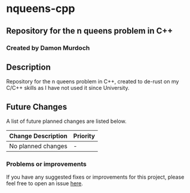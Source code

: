 # nqueens-cpp
## Repository for the n queens problem in C++
### Created by Damon Murdoch 

## Description
Repository for the n queens problem in C++, created to de-rust on my C/C++ skills as I have not used it since University.

## Future Changes
A list of future planned changes are listed below.

| Change Description | Priority |
| ------------------ | -------- | 
| No planned changes | -        |

### Problems or improvements
If you have any suggested fixes or improvements for this project, please 
feel free to open an issue [here](issues).

